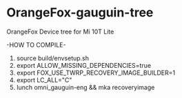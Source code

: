# OrangeFox-gauguin-tree
OrangeFox Device tree for Mi 10T Lite

-HOW TO COMPILE-
1. source build/envsetup.sh
2. export ALLOW_MISSING_DEPENDENCIES=true
3. export FOX_USE_TWRP_RECOVERY_IMAGE_BUILDER=1
4. export LC_ALL="C"
5. lunch omni_gauguin-eng && mka recoveryimage
